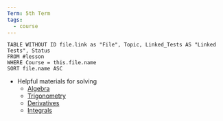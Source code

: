 ```yaml
---
Term: 5th Term
tags:
  - course
---
```


```dataview
TABLE WITHOUT ID file.link as "File", Topic, Linked_Tests AS "Linked Tests", Status
FROM #lesson 
WHERE Course = this.file.name
SORT file.name ASC
```

- Helpful materials for solving
	- [Algebra](http://tutorial.math.lamar.edu/getfile.aspx?file=B,31,N)
	- [Trigonometry](http://tutorial.math.lamar.edu/getfile.aspx?file=B,33,N)
	- [Derivatives](http://tutorial.math.lamar.edu/getfile.aspx?file=B,45,N)
	- [Integrals](http://tutorial.math.lamar.edu/getfile.aspx?file=B,47,N)
